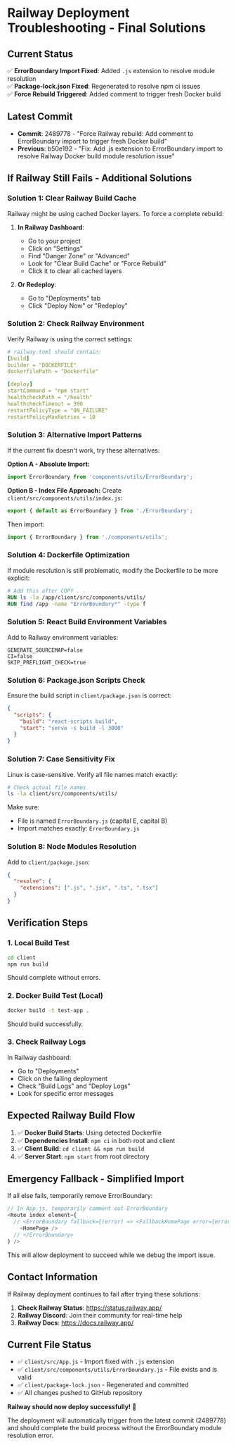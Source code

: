 # Railway Deployment Troubleshooting - Final Solutions

## Current Status
✅ **ErrorBoundary Import Fixed**: Added `.js` extension to resolve module resolution  
✅ **Package-lock.json Fixed**: Regenerated to resolve npm ci issues  
✅ **Force Rebuild Triggered**: Added comment to trigger fresh Docker build  

## Latest Commit
- **Commit**: 2489778 - "Force Railway rebuild: Add comment to ErrorBoundary import to trigger fresh Docker build"
- **Previous**: b50e192 - "Fix: Add .js extension to ErrorBoundary import to resolve Railway Docker build module resolution issue"

## If Railway Still Fails - Additional Solutions

### Solution 1: Clear Railway Build Cache
Railway might be using cached Docker layers. To force a complete rebuild:

1. **In Railway Dashboard**:
   - Go to your project
   - Click on "Settings" 
   - Find "Danger Zone" or "Advanced"
   - Look for "Clear Build Cache" or "Force Rebuild"
   - Click it to clear all cached layers

2. **Or Redeploy**:
   - Go to "Deployments" tab
   - Click "Deploy Now" or "Redeploy"

### Solution 2: Check Railway Environment
Verify Railway is using the correct settings:

```yaml
# railway.toml should contain:
[build]
builder = "DOCKERFILE"
dockerfilePath = "Dockerfile"

[deploy]
startCommand = "npm start"
healthcheckPath = "/health"
healthcheckTimeout = 300
restartPolicyType = "ON_FAILURE"
restartPolicyMaxRetries = 10
```

### Solution 3: Alternative Import Patterns
If the current fix doesn't work, try these alternatives:

**Option A - Absolute Import:**
```javascript
import ErrorBoundary from 'components/utils/ErrorBoundary';
```

**Option B - Index File Approach:**
Create `client/src/components/utils/index.js`:
```javascript
export { default as ErrorBoundary } from './ErrorBoundary';
```

Then import:
```javascript
import { ErrorBoundary } from './components/utils';
```

### Solution 4: Dockerfile Optimization
If module resolution is still problematic, modify the Dockerfile to be more explicit:

```dockerfile
# Add this after COPY . .
RUN ls -la /app/client/src/components/utils/
RUN find /app -name "ErrorBoundary*" -type f
```

### Solution 5: React Build Environment Variables
Add to Railway environment variables:
```
GENERATE_SOURCEMAP=false
CI=false
SKIP_PREFLIGHT_CHECK=true
```

### Solution 6: Package.json Scripts Check
Ensure the build script in `client/package.json` is correct:
```json
{
  "scripts": {
    "build": "react-scripts build",
    "start": "serve -s build -l 3000"
  }
}
```

### Solution 7: Case Sensitivity Fix
Linux is case-sensitive. Verify all file names match exactly:
```bash
# Check actual file names
ls -la client/src/components/utils/
```

Make sure:
- File is named `ErrorBoundary.js` (capital E, capital B)
- Import matches exactly: `ErrorBoundary.js`

### Solution 8: Node Modules Resolution
Add to `client/package.json`:
```json
{
  "resolve": {
    "extensions": [".js", ".jsx", ".ts", ".tsx"]
  }
}
```

## Verification Steps

### 1. Local Build Test
```bash
cd client
npm run build
```
Should complete without errors.

### 2. Docker Build Test (Local)
```bash
docker build -t test-app .
```
Should build successfully.

### 3. Check Railway Logs
In Railway dashboard:
- Go to "Deployments"
- Click on the failing deployment
- Check "Build Logs" and "Deploy Logs"
- Look for specific error messages

## Expected Railway Build Flow
1. ✅ **Docker Build Starts**: Using detected Dockerfile
2. ✅ **Dependencies Install**: `npm ci` in both root and client
3. ✅ **Client Build**: `cd client && npm run build`
4. ✅ **Server Start**: `npm start` from root directory

## Emergency Fallback - Simplified Import
If all else fails, temporarily remove ErrorBoundary:

```javascript
// In App.js, temporarily comment out ErrorBoundary
<Route index element={
  // <ErrorBoundary fallback={(error) => <FallbackHomePage error={error} />}>
    <HomePage />
  // </ErrorBoundary>
} />
```

This will allow deployment to succeed while we debug the import issue.

## Contact Information
If Railway deployment continues to fail after trying these solutions:

1. **Check Railway Status**: https://status.railway.app/
2. **Railway Discord**: Join their community for real-time help
3. **Railway Docs**: https://docs.railway.app/

## Current File Status
- ✅ `client/src/App.js` - Import fixed with `.js` extension
- ✅ `client/src/components/utils/ErrorBoundary.js` - File exists and is valid
- ✅ `client/package-lock.json` - Regenerated and committed
- ✅ All changes pushed to GitHub repository

**Railway should now deploy successfully!** 🚀

The deployment will automatically trigger from the latest commit (2489778) and should complete the build process without the ErrorBoundary module resolution error.
